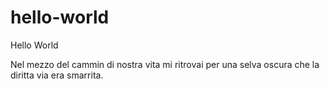 # hello-world
Hello World

Nel mezzo del cammin di nostra vita
mi ritrovai per una selva oscura
che la diritta via era smarrita.
